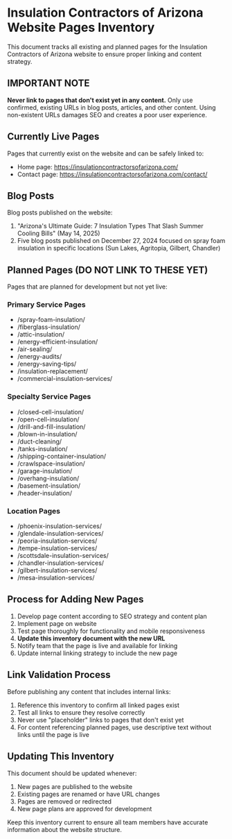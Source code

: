 # Insulation Contractors of Arizona Website Pages Inventory

This document tracks all existing and planned pages for the Insulation Contractors of Arizona website to ensure proper linking and content strategy.

## IMPORTANT NOTE
**Never link to pages that don't exist yet in any content.** Only use confirmed, existing URLs in blog posts, articles, and other content. Using non-existent URLs damages SEO and creates a poor user experience.

## Currently Live Pages
Pages that currently exist on the website and can be safely linked to:

- Home page: https://insulationcontractorsofarizona.com/
- Contact page: https://insulationcontractorsofarizona.com/contact/

## Blog Posts
Blog posts published on the website:

1. "Arizona's Ultimate Guide: 7 Insulation Types That Slash Summer Cooling Bills" (May 14, 2025)
2. Five blog posts published on December 27, 2024 focused on spray foam insulation in specific locations (Sun Lakes, Agritopia, Gilbert, Chandler)

## Planned Pages (DO NOT LINK TO THESE YET)
Pages that are planned for development but not yet live:

### Primary Service Pages
- /spray-foam-insulation/
- /fiberglass-insulation/
- /attic-insulation/
- /energy-efficient-insulation/
- /air-sealing/
- /energy-audits/
- /energy-saving-tips/
- /insulation-replacement/
- /commercial-insulation-services/

### Specialty Service Pages
- /closed-cell-insulation/
- /open-cell-insulation/
- /drill-and-fill-insulation/
- /blown-in-insulation/
- /duct-cleaning/
- /tanks-insulation/
- /shipping-container-insulation/
- /crawlspace-insulation/
- /garage-insulation/
- /overhang-insulation/
- /basement-insulation/
- /header-insulation/

### Location Pages
- /phoenix-insulation-services/
- /glendale-insulation-services/
- /peoria-insulation-services/
- /tempe-insulation-services/
- /scottsdale-insulation-services/
- /chandler-insulation-services/
- /gilbert-insulation-services/
- /mesa-insulation-services/

## Process for Adding New Pages

1. Develop page content according to SEO strategy and content plan
2. Implement page on website
3. Test page thoroughly for functionality and mobile responsiveness
4. **Update this inventory document with the new URL**
5. Notify team that the page is live and available for linking
6. Update internal linking strategy to include the new page

## Link Validation Process

Before publishing any content that includes internal links:

1. Reference this inventory to confirm all linked pages exist
2. Test all links to ensure they resolve correctly
3. Never use "placeholder" links to pages that don't exist yet
4. For content referencing planned pages, use descriptive text without links until the page is live

## Updating This Inventory

This document should be updated whenever:

1. New pages are published to the website
2. Existing pages are renamed or have URL changes
3. Pages are removed or redirected
4. New page plans are approved for development

Keep this inventory current to ensure all team members have accurate information about the website structure.
